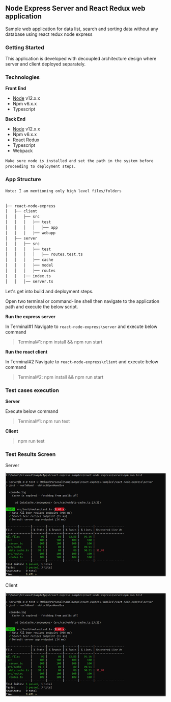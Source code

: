 ## Node Express Server and React Redux web application

Sample web application for data list, search and sorting data without any database using react redux node express 

### Getting Started

This application is developed with decoupled architecture design where server and client deployed separately.


### Technologies

**Front End**

* [Node] v12.x.x 
* Npm v6.x.x
* Typescript

**Back End**

* [Node] v12.x.x 
* Npm v6.x.x
* React Redux
* Typescript
* Webpack

```Make sure node is installed and set the path in the system before proceeding to deployment steps.```

### App Structure

```Note: I am mentioning only high level files/folders ```

```bash

├── react-node-express
│   ├── client
│   │   ├── src
│   │   │   ├── test
│   │   │   │   ├── app
│   │   │   ├── webapp
│   ├── server
│   │   ├── src
│   │   │   ├── test
│   │   │   │   ├── routes.test.ts
│   │   │   ├── cache
│   │   │   ├── model
│   │   │   ├── routes
│   │   │── index.ts
│   │   │── server.ts

```

Let's get into build and deployment steps. 

Open two terminal or command-line shell then navigate to the application path and execute the below script. 

**Run the express server**

In Terminal#1 Navigate to ```react-node-express\server``` and execute below command 

> Terminal#1: npm install && npm run start

**Run the react client**

In Terminal#2 Navigate to ```react-node-express\client``` and execute below command 

> Terminal#2: npm install && npm run start

### Test cases execution

**Server**

Execute below command 

> Terminal#1: npm run test

**Client**

> npm run test

### Test Results Screen

Server

![Server](./client/src/webapp/static/images/server-jest.JPG)

Client 

![Server](./client/src/webapp/static/images/server-jest.JPG)

[Node]:https://nodejs.org/download/release/v12.13.0/

